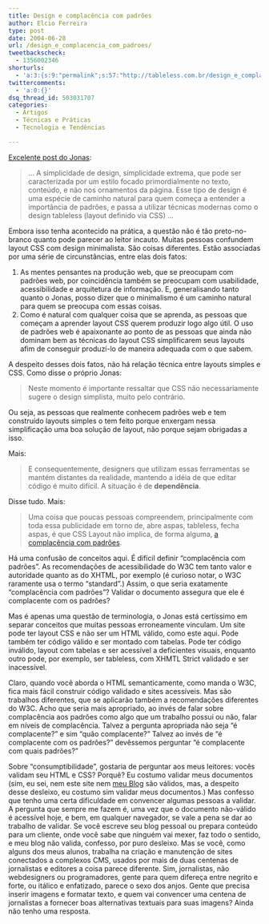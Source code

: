 ```yaml
---
title: Design e complacência com padrões
author: Elcio Ferreira
type: post
date: 2004-06-28
url: /design_e_complacencia_com_padroes/
tweetbackscheck:
  - 1356002346
shorturls:
  - 'a:3:{s:9:"permalink";s:57:"http://tableless.com.br/design_e_complacencia_com_padroes";s:7:"tinyurl";s:26:"http://tinyurl.com/3vz6jp7";s:4:"isgd";s:19:"http://is.gd/ptjLl0";}'
twittercomments:
  - 'a:0:{}'
dsq_thread_id: 503031707
categories:
  - Artigos
  - Técnicas e Práticas
  - Tecnologia e Tendências

---
```

[Excelente post do Jonas][1]:

> &#8230; A simplicidade de design, simplicidade extrema, que pode ser caracterizada por um estilo focado primordialmente no texto, conteúdo, e não nos ornamentos da página. Esse tipo de design é uma espécie de caminho natural para quem começa a entender a importância de padrões, e passa a utilizar técnicas modernas como o design tableless (layout definido via CSS) &#8230;

Embora isso tenha acontecido na prática, a questão não é tão preto-no-branco quanto pode parecer ao leitor incauto. Muitas pessoas confundem layout CSS com design minimalista. São coisas diferentes. Estão associadas por uma série de circunstâncias, entre elas dois fatos:

  1. As mentes pensantes na produção web, que se preocupam com padrões web, por coincidência também se preocupam com usabilidade, acessibilidade e arquitetura de informação. E, generalisando tanto quanto o Jonas, posso dizer que o minimalismo é um caminho natural para quem se preocupa com essas coisas.
  2. Como é natural com qualquer coisa que se aprenda, as pessoas que começam a aprender layout CSS querem produzir logo algo útil. O uso de padrões web é apaixonante ao ponto de as pessoas que ainda não dominam bem as técnicas do layout CSS simplificarem seus layouts afim de conseguir produzí-lo de maneira adequada com o que sabem.

A despeito desses dois fatos, não há relação técnica entre layouts simples e CSS. Como disse o próprio Jonas:

> Neste momento é importante ressaltar que CSS não necessariamente sugere o design simplista, muito pelo contrário.

Ou seja, as pessoas que realmente conhecem padrões web e tem construído layouts simples o tem feito porque enxergam nessa simplificação uma boa solução de layout, não porque sejam obrigadas a isso.
  
Mais:

> E consequentemente, designers que utilizam essas ferramentas se mantém distantes da realidade, mantendo a idéia de que editar código é muito difícil. A situação é de **dependência**.

Disse tudo. Mais:

> Uma coisa que poucas pessoas compreendem, principalmente com toda essa publicidade em torno de, abre aspas, tableless, fecha aspas, é que CSS Layout não implica, de forma alguma, [a complacência com padrões][2].

Há uma confusão de conceitos aqui. É difícil definir &#8220;complacência com padrões&#8221;. As recomendações de acessibilidade do W3C tem tanto valor e autoridade quanto as do XHTML, por exemplo (é curioso notar, o W3C raramente usa o termo &#8220;standard&#8221;.) Assim, o que seria exatamente &#8220;complacência com padrões&#8221;? Validar o documento assegura que ele é complacente com os padrões?
  
Mas é apenas uma questão de terminologia, o Jonas está certíssimo em separar conceitos que muitas pessoas erroneamente vinculam. Um site pode ter layout CSS e não ser um HTML válido, como este aqui. Pode também ter código válido e ser montado com tabelas. Pode ter código inválido, layout com tabelas e ser acessível a deficientes visuais, enquanto outro pode, por exemplo, ser tableless, com XHMTL Strict validado e ser inacessível.
  
Claro, quando você aborda o HTML semanticamente, como manda o W3C, fica mais fácil construir código validado e sites acessíveis. Mas são trabalhos diferentes, que se aplicarão também a recomendações diferentes do W3C. Acho que seria mais apropriado, ao invés de falar sobre complacência aos padrões como algo que um trabalho possui ou não, falar em níveis de complacência. Talvez a pergunta apropriada não seja &#8220;é complacente?&#8221; e sim &#8220;quão complacente?&#8221; Talvez ao invés de &#8220;é complacente com os padrôes?&#8221; devêssemos perguntar &#8220;é complacente com quais padrôes?&#8221;
  
Sobre &#8220;consumptibilidade&#8221;, gostaria de perguntar aos meus leitores: vocês validam seu HTML e CSS? Porquê? Eu costumo validar meus documentos (sim, eu sei, nem este site nem [meu Blog][3] são válidos, mas, a despeito desse desleixo, eu costumo sim validar meus documentos.) Mas confesso que tenho uma certa dificuldade em convencer algumas pessoas a validar. A pergunta que sempre me fazem é, uma vez que o documento não-válido é acessível hoje, e bem, em qualquer navegador, se vale a pena se dar ao trabalho de validar. Se você escreve seu blog pessoal ou prepara conteúdo para um cliente, onde você sabe que ninguém vai mexer, faz todo o sentido, e meu blog não valida, confesso, por puro desleixo. Mas se você, como alguns dos meus alunos, trabalha na criação e manutenção de sites conectados a complexos CMS, usados por mais de duas centenas de jornalistas e editores a coisa parece diferente. Sim, jornalistas, não webdesigners ou programadores, gente para quem difereça entre negrito e forte, ou itálico e enfatizado, parece o sexo dos anjos. Gente que precisa inserir imagens e formatar texto, e quem vai convencer uma centena de jornalistas a fornecer boas alternativas textuais para suas imagens? Ainda não tenho uma resposta.

 [1]: http://jonasgalvez.com/br/blog/2004-06/bozoless "Jonas Galvez: Design e complacência com padrões"
 [2]: http://validator.w3.org/check?uri=http://tableless.com.br/
 [3]: http://elcio.locaweb.com.br/blog/ "fechaTag"